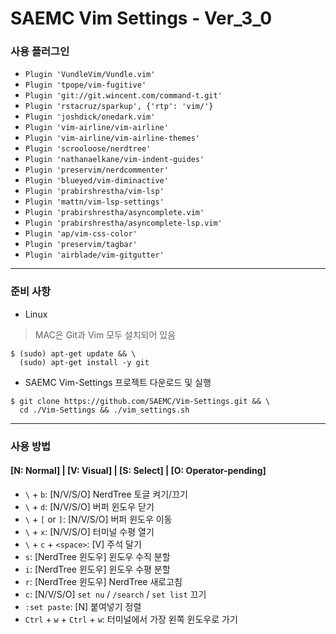 # SAEMC Vim Settings - Ver_3_0

### 사용 플러그인

- `Plugin 'VundleVim/Vundle.vim'`  
- `Plugin 'tpope/vim-fugitive'`  
- `Plugin 'git://git.wincent.com/command-t.git'`  
- `Plugin 'rstacruz/sparkup', {'rtp': 'vim/'}`  
- `Plugin 'joshdick/onedark.vim'`  
- `Plugin 'vim-airline/vim-airline'`  
- `Plugin 'vim-airline/vim-airline-themes'`  
- `Plugin 'scrooloose/nerdtree'`  
- `Plugin 'nathanaelkane/vim-indent-guides'`  
- `Plugin 'preservim/nerdcommenter'`  
- `Plugin 'blueyed/vim-diminactive'`  
- `Plugin 'prabirshrestha/vim-lsp'`  
- `Plugin 'mattn/vim-lsp-settings'`  
- `Plugin 'prabirshrestha/asyncomplete.vim'`  
- `Plugin 'prabirshrestha/asyncomplete-lsp.vim'`  
- `Plugin 'ap/vim-css-color'`  
- `Plugin 'preservim/tagbar'`  
- `Plugin 'airblade/vim-gitgutter'`  

---

### 준비 사항

- Linux  
> MAC은 Git과 Vim 모두 설치되어 있음
```
$ (sudo) apt-get update && \
  (sudo) apt-get install -y git
```

- SAEMC Vim-Settings 프로젝트 다운로드 및 실행  
```
$ git clone https://github.com/SAEMC/Vim-Settings.git && \
  cd ./Vim-Settings && ./vim_settings.sh
```

---

### 사용 방법

#### [N: Normal] | [V: Visual] | [S: Select] | [O: Operator-pending]

- `\` + `b`: [N/V/S/O] NerdTree 토글 켜기/끄기  
- `\` + `d`: [N/V/S/O] 버퍼 윈도우 닫기  
- `\` + `[` or `]`: [N/V/S/O] 버퍼 윈도우 이동  
- `\` + `x`: [N/V/S/O] 터미널 수평 열기  
- `\` + `c` + `<space>`: [V] 주석 달기  
- `s`: [NerdTree 윈도우] 윈도우 수직 분할  
- `i`: [NerdTree 윈도우] 윈도우 수평 분할  
- `r`: [NerdTree 윈도우] NerdTree 새로고침  
- `c`: [N/V/S/O] `set nu` / `/search` / `set list` 끄기  
- `:set paste`: [N] 붙여넣기 정렬  
- `Ctrl` + `w` + `Ctrl` + `w`: 터미널에서 가장 왼쪽 윈도우로 가기  

<br/>

